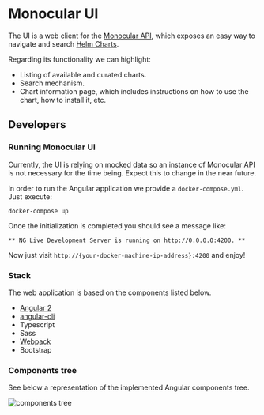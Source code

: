 # Monocular UI

The UI is a web client for the [Monocular
API](https://github.com/helm/monocular/tree/master/src/api), which exposes an easy way to
navigate and search [Helm Charts](https://github.com/kubernetes/charts).

Regarding its functionality we can highlight:

* Listing of available and curated charts.
* Search mechanism.
* Chart information page, which includes instructions on how to use the
  chart, how to install it, etc.

## Developers

### Running Monocular UI

Currently, the UI is relying on mocked data so an instance of Monocular
API is not necessary for the time being. Expect this to change in the
near future.

In order to run the Angular application we provide a `docker-compose.yml`. Just execute:

```
docker-compose up
```

Once the initialization is completed you should see a message like:

```
** NG Live Development Server is running on http://0.0.0.0:4200. **
```

Now just visit `http://{your-docker-machine-ip-address}:4200` and enjoy!

### Stack

The web application is based on the components listed below.

* [Angular 2](https://angular.io/)
* [angular-cli](https://github.com/angular/angular-cli)
* Typescript
* Sass
* [Webpack](https://webpack.github.io/)
* Bootstrap

### Components tree

See below a representation of the implemented Angular components tree.

![components
tree](https://cloud.githubusercontent.com/assets/24523/18405323/15b30e42-76a6-11e6-8d3b-c29794d2e06c.png)
